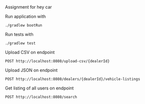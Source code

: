 Assignment for hey car

Run application with 
```
./gradlew bootRun
```

Run tests with 
```
./gradlew test
```

Upload CSV on endpoint
```
POST http://localhost:8080/upload-csv/{dealerId}
```

Upload JSON on endpoint
```
POST http://localhost:8080/dealers/{dealerId}/vehicle-listings
```

Get listing of all users on endpoint
```
POST http://localhost:8080/search
```

